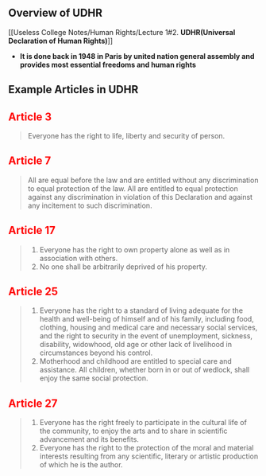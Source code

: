 ## Overview of UDHR

[[Useless College Notes/Human Rights/Lecture 1#2. **UDHR(Universal Declaration of Human Rights)**]]

- **It is done back in 1948 in Paris by united nation general assembly and provides most essential freedoms and human rights**
## Example Articles in UDHR

## <span style="color: Red">Article 3</span>
> Everyone has the right to life, liberty and security of person.

## <span style="color: Red">Article 7</span>
> All are equal before the law and are entitled without any discrimination to equal protection of the law. All are entitled to equal protection against any discrimination in violation of this Declaration and against any incitement to such discrimination.

## <span style="color: Red">Article 17</span>

> 1. Everyone has the right to own property alone as well as in association with others.
> 2. No one shall be arbitrarily deprived of his property.
## <span style="color: Red">Article 25</span>

> 1. Everyone has the right to a standard of living adequate for the health and well-being of himself and of his family, including food, clothing, housing and medical care and necessary social services, and the right to security in the event of unemployment, sickness, disability, widowhood, old age or other lack of livelihood in circumstances beyond his control.
> 2. Motherhood and childhood are entitled to special care and assistance. All children, whether born in or out of wedlock, shall enjoy the same social protection.

## <span style="color: Red">Article 27</span>

> 1. Everyone has the right freely to participate in the cultural life of the community, to enjoy the arts and to share in scientific advancement and its benefits.
> 2. Everyone has the right to the protection of the moral and material interests resulting from any scientific, literary or artistic production of which he is the author.
